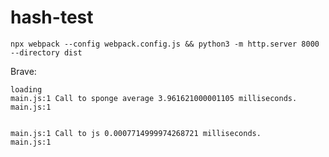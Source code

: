 # hash-test

`npx webpack --config webpack.config.js && python3 -m http.server 8000 --directory dist`

Brave:
```
loading
main.js:1 Call to sponge average 3.961621000001105 milliseconds.
main.js:1 


main.js:1 Call to js 0.0007714999974268721 milliseconds.
main.js:1 
```
